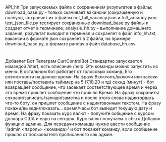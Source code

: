 API_hh
Три запускаемых файла с сохранением результатов в файлы: download_base.py - только скачивает вакансии (сокращенную и полную), сохраняет их в файлы not_full_vacancy.json и full_vacancy.json; test_json_file.py тестирует сохраненные download_base.py файлы и создает отчет в терминале; analysis_hh.py - выполнение домашнего задания, результат выводит в терминал и сохраняет в файл info_hh.txt, вакансии в формате json сохраняет в 2 файла, на примере download_base.py, в формате pandas в файл database_hh.csv.
#
Добавлет Бот Телеграм CurrControlBot
Стандартно запускается командой /start, есть описание /help. Эти команды можно запустить из меню. В остальном бот работает от голосовых команд. Его возможности на данное время: На фразу Включить/включи или засеки или поставь/поставить тайимер на 5 (7,10,20 и тд) секнд (минут) - бот возвращает сообщение, что засекает соответствующее время и через это время пришлет сообщение что пришло Время. На фразу сохранить/сохрани/записать/запиши/заметка и после этого слова надикторвать что-то боту, он пришлет сообщение с надиктовонным текстом. На фразу покажи/выведи/показать... время/часы бот выведет текущую дату и время. На фразу показать курс валют - получите ообщение с курсом доллора США и евро на сегодня. Курс валют получаем с cbr.ru
Добавил функцию админа. Для передачи команды нужно ввести сообщение '/admin  <пароль> <команда>' и бот покажет команду, если сообщение пришло от пользователя прописанного как админ. 
